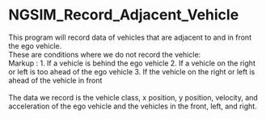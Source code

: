 # NGSIM_Record_Adjacent_Vehicle
This program will record data of vehicles that are adjacent to and in front the ego vehicle.
<br />
These are conditions where we do not record the vehicle:
<br />
 Markup : 1. If a vehicle is behind the ego vehicle
          2. If a vehicle on the right or left is too ahead of the ego vehicle
          3. If the vehicle on the right or left is ahead of the vehicle in front
<br />    
The data we record is the vehicle class, x position, y position, velocity, and acceleration of the ego vehicle and the vehicles in the front, left, and right.
